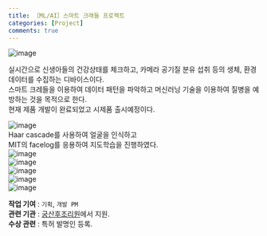```yaml
---
title: ［ML/AI］스마트 크래들 프로젝트
categories: [Project]
comments: true
---
```


![image](https://user-images.githubusercontent.com/55519519/126907955-722ae5c8-5338-455b-8e63-9ee459242e1f.png)

실시간으로 신생아들의 건강상태를 체크하고, 카메라 공기질 분유 섭취 등의 생체, 환경 데이터를 수집하는 디바이스이다.<br>
스마트 크레들을 이용하여 데이터 패턴을 파악하고 머신러닝 기술을 이용하여 질병을 예방하는 것을 목적으로 한다.<br>
현재 제품 개발이 완료되었고 시제품 출시예정이다.<br>

![image](https://user-images.githubusercontent.com/55519519/126907961-50df0bd7-28ab-45f8-8b8d-0b62a2f155a0.png)<br>
Haar cascade를 사용하여 얼굴을 인식하고<br>
MIT의 facelog를 응용하여 지도학습을 진행하였다.<br>
![image](https://user-images.githubusercontent.com/55519519/126908255-f982269a-4858-40d5-b61d-73c04e0fe8f1.png)<br>
![image](https://user-images.githubusercontent.com/55519519/126908285-e2dac825-5905-4d61-a53c-1fd9373426ff.png)<br>
![image](https://user-images.githubusercontent.com/55519519/126908264-3ee976f7-4e0d-4730-9f3e-269a14744418.png)<br>
![image](https://user-images.githubusercontent.com/55519519/126908171-f93e4471-e274-4900-b177-d983ad0d6fa3.png)<br>
![image](https://user-images.githubusercontent.com/55519519/126908243-13cbeb3e-059d-4120-875c-8f49cfe09427.png)<br>



<b>작업 기여</b> : `기획`, `개발 PM`  <br>
<b>관련 기관</b> : [궁산후조리원]에서 지원.<br>
<b>수상 관련</b> : 특허 발명인 등록.<br>

[궁산후조리원]:        http://gangnam.goongs.com/

